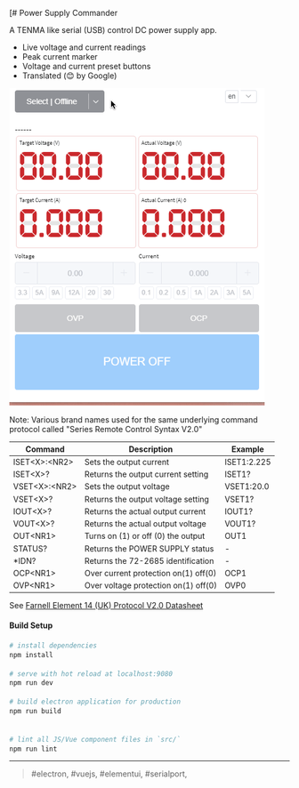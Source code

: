 [# Power Supply Commander

A TENMA like serial (USB) control DC power supply app.

- Live voltage and current readings
- Peak current marker
- Voltage and current preset buttons
- Translated (:blush: by Google)

![animated showcase](example.gif)

Note: Various brand names used for the same underlying command protocol called "Series Remote Control Syntax V2.0"

| Command         | Description                          | Example     |
| --------------- | ------------------------------------ | ----------- |
| ISET\<X>:\<NR2> | Sets the output current              | ISET1:2.225 |
| ISET\<X>?       | Returns the output current setting   | ISET1?      |
| VSET\<X>:\<NR2> | Sets the output voltage              | VSET1:20.0  |
| VSET\<X>?       | Returns the output voltage setting   | VSET1?      |
| IOUT\<X>?       | Returns the actual output current    | IOUT1?      |
| VOUT\<X>?       | Returns the actual output voltage    | VOUT1?      |
| OUT\<NR1>       | Turns on (1) or off (0) the output   | OUT1        |
| STATUS?         | Returns the POWER SUPPLY status      | -           |
| \*IDN?          | Returns the 72-2685 identification   | -           |
| OCP\<NR1>       | Over current protection on(1) off(0) | OCP1        |
| OVP\<NR1>       | Over voltage protection on(1) off(0) | OVP0        |

See [Farnell Element 14 (UK) Protocol V2.0 Datasheet](https://www.element14.com/community/docs/DOC-75108/l/protocol-information-for-tenma-72-2550-and-tenma-72-2535-qa-window-driver)

#### Build Setup

```bash
# install dependencies
npm install

# serve with hot reload at localhost:9080
npm run dev

# build electron application for production
npm run build


# lint all JS/Vue component files in `src/`
npm run lint

```

---

> #electron, #vuejs, #elementui, #serialport,

